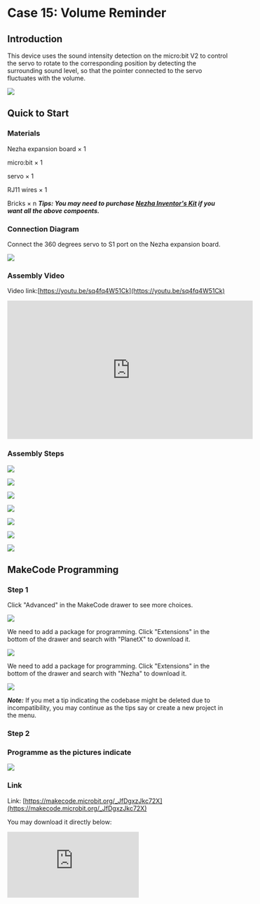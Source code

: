 # Case 15: Volume Reminder

## Introduction

This device uses the sound intensity detection on the micro:bit V2 to control the servo to rotate to the corresponding position by detecting the surrounding sound level, so that the pointer connected to the servo fluctuates with the volume.

![](./images/case_15_01.png)

## Quick to Start


### Materials

Nezha expansion board × 1

micro:bit × 1

servo  × 1

RJ11 wires × 1

Bricks × n
***Tips: You may need to purchase [Nezha Inventor's Kit](https://www.elecfreaks.com/nezha-inventor-s-kit-for-micro-bit-without-micro-bit-board.html) if you want all the above compoents.***

### Connection Diagram

Connect the 360 degrees servo to S1 port on the Nezha expansion board.


![](./images/case_15_03.png)


### Assembly Video

Video link:[https://youtu.be/sq4fq4W51Ck](https://youtu.be/sq4fq4W51Ck)

<iframe width="560" height="315" src="https://www.youtube.com/embed/sq4fq4W51Ck" frameborder="0" allow="accelerometer; autoplay; clipboard-write; encrypted-media; gyroscope; picture-in-picture" allowfullscreen></iframe>


### Assembly Steps


![](./images/case_step_15_01.png)

![](./images/case_step_15_02.png)

![](./images/case_step_15_03.png)

![](./images/case_step_15_04.png)

![](./images/case_step_15_05.png)

![](./images/case_step_15_06.png)

![](./images/case_step_15_07.png)




## MakeCode Programming



### Step 1


Click "Advanced" in the MakeCode drawer to see more choices.

![](./images/case_01_10.png)

We need to add a package for programming. Click "Extensions" in the bottom of the drawer and search with "PlanetX" to download it.

![](./images/case_01_11.png)

We need to add a package for programming. Click "Extensions" in the bottom of the drawer and search with "Nezha" to download it.

![](./images/case_03_09.png)

***Note:*** If you met a tip indicating the codebase might be deleted due to incompatibility, you may continue as the tips say or create a new project in the menu.

### Step 2


### Programme as the pictures indicate



![](./images/case_15_15.png)



### Link
Link: [https://makecode.microbit.org/_JfDgxzJkc72X](https://makecode.microbit.org/_JfDgxzJkc72X)

You may download it directly below:

<div
    style={{
        position: 'relative',
        paddingBottom: '60%',
        overflow: 'hidden',
    }}
>
    <iframe
        src="https://makecode.microbit.org/_JfDgxzJkc72X"
        frameborder="0"
        sandbox="allow-popups allow-forms allow-scripts allow-same-origin"
        style={{
            position: 'absolute',
            width: '100%',
            height: '100%',
        }}
    />
</div>


### Result
The servos drive in accordance with the change of the volume.

![](./images/case-gif-15.gif)
